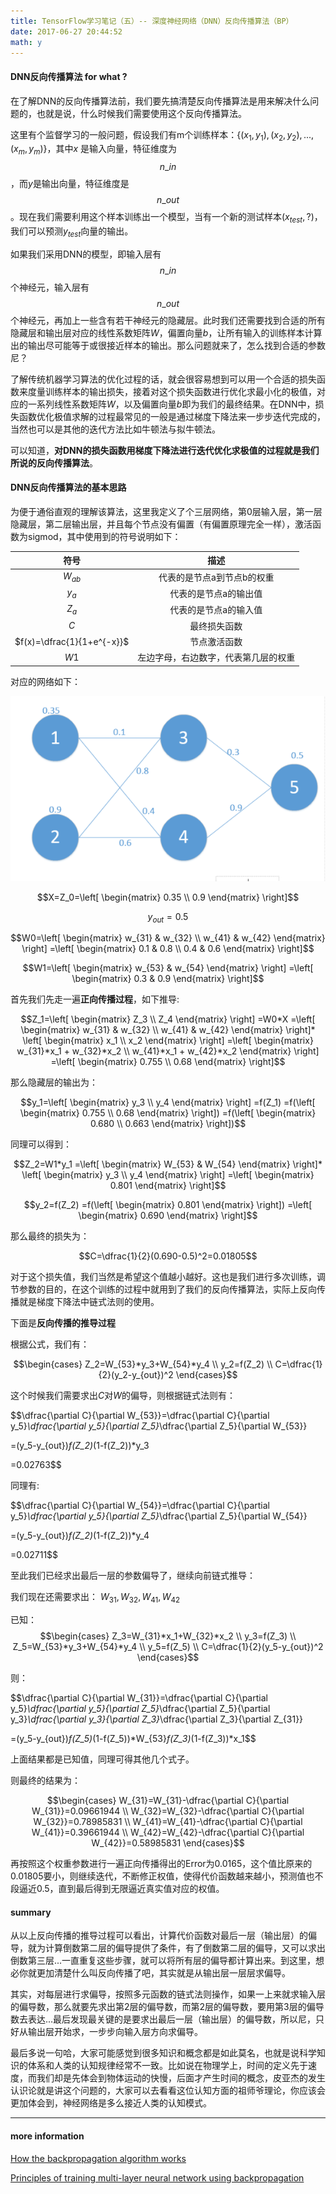 ```yaml
---
title: TensorFlow学习笔记（五）-- 深度神经网络（DNN）反向传播算法（BP）
date: 2017-06-27 20:44:52
math: y
---
```

#### DNN反向传播算法 for what ?
在了解DNN的反向传播算法前，我们要先搞清楚反向传播算法是用来解决什么问题的，也就是说，什么时候我们需要使用这个反向传播算法。

这里有个监督学习的一般问题，假设我们有m个训练样本：$\{(x_1,y_1),(x_2,y_2),...,(x_m,y_m)\}$，其中$x$ 是输入向量，特征维度为$$n\_in$$，而$y$是输出向量，特征维度是$$n\_out$$。现在我们需要利用这个样本训练出一个模型，当有一个新的测试样本$(x_{test},?)$，我们可以预测$y_{test}$向量的输出。

如果我们采用DNN的模型，即输入层有$$n\_in$$个神经元，输入层有$$n\_out$$个神经元，再加上一些含有若干神经元的隐藏层。此时我们还需要找到合适的所有隐藏层和输出层对应的线性系数矩阵$W$，偏置向量$b$，让所有输入的训练样本计算出的输出尽可能等于或很接近样本的输出。那么问题就来了，怎么找到合适的参数尼？

了解传统机器学习算法的优化过程的话，就会很容易想到可以用一个合适的损失函数来度量训练样本的输出损失，接着对这个损失函数进行优化求最小化的极值，对应的一系列线性系数矩阵$W$，以及偏置向量$b$即为我们的最终结果。在DNN中，损失函数优化极值求解的过程最常见的一般是通过梯度下降法来一步步迭代完成的，当然也可以是其他的迭代方法比如牛顿法与拟牛顿法。

可以知道，**对DNN的损失函数用梯度下降法进行迭代优化求极值的过程就是我们所说的反向传播算法**。
#### DNN反向传播算法的基本思路
为便于通俗直观的理解该算法，这里我定义了个三层网络，第0层输入层，第一层隐藏层，第二层输出层，并且每个节点没有偏置（有偏置原理完全一样），激活函数为sigmod，其中使用到的符号说明如下：

| 符号 | 描述|
| :--: | :--: |
|  $W_{ab}$  | 代表的是节点a到节点b的权重 |
|  $y_a$  | 代表的是节点a的输出值 |
|  $Z_a$  | 代表的是节点a的输入值 |
|  $C$  | 最终损失函数 |
|  $f(x)=\dfrac{1}{1+e^{-x}}$  | 节点激活函数 |
|  $W1$  | 左边字母，右边数字，代表第几层的权重 |

对应的网络如下：

![神经网络](/images/figures/2017-06-27-01.png)

 $$X=Z_0=\left[
         \begin{matrix}
         0.35 \\
         0.9 
         \end{matrix}
         \right]$$ 
         
 $$y_{out}=0.5$$ 

 $$W0=\left[
     \begin{matrix}
     w_{31} & w_{32} \\
     w_{41} & w_{42}
     \end{matrix}
     \right]
    =\left[
    \begin{matrix}
    0.1 & 0.8 \\
    0.4 & 0.6 
    \end{matrix}
    \right]$$
    
$$W1=\left[
     \begin{matrix}
     w_{53} & w_{54}
     \end{matrix}
     \right]
    =\left[
    \begin{matrix}
    0.3 & 0.9
    \end{matrix}
    \right]$$
    
首先我们先走一遍**正向传播过程**，如下推导:

$$Z_1=\left[
      \begin{matrix}
      Z_3 \\
      Z_4 
      \end{matrix}
      \right]
    =W0*X
    =\left[
     \begin{matrix}
     w_{31} & w_{32} \\
     w_{41} & w_{42}
     \end{matrix}
     \right]*
     \left[
     \begin{matrix}
     x_1 \\
     x_2
     \end{matrix}
     \right]
    =\left[
     \begin{matrix}
     w_{31}*x_1 + w_{32}*x_2 \\
     w_{41}*x_1 + w_{42}*x_2
     \end{matrix}
     \right]
    =\left[
     \begin{matrix}
     0.755 \\
     0.68
     \end{matrix}
     \right]$$

那么隐藏层的输出为：

$$y_1=\left[
     \begin{matrix}
     y_3 \\
     y_4
     \end{matrix}
     \right]
    =f(Z_1)
    =f(\left[
     \begin{matrix}
     0.755 \\
     0.68
     \end{matrix}
     \right])
    =f(\left[
     \begin{matrix}
     0.680 \\
     0.663
     \end{matrix}
     \right])$$

同理可以得到：

$$Z_2=W1*y_1
     =\left[
     \begin{matrix}
     W_{53} & W_{54}
     \end{matrix}
     \right]*
    \left[
     \begin{matrix}
     y_3 \\
     y_4
     \end{matrix}
     \right]
    =\left[
     \begin{matrix}
     0.801
     \end{matrix}
     \right]$$
     
$$y_2=f(Z_2)
     =f(\left[
     \begin{matrix}
     0.801
     \end{matrix}
     \right])
    =\left[
     \begin{matrix}
     0.690
     \end{matrix}
     \right]$$
     
那么最终的损失为：

$$C=\dfrac{1}{2}(0.690-0.5)^2=0.01805$$

对于这个损失值，我们当然是希望这个值越小越好。这也是我们进行多次训练，调节参数的目的，在这个训练的过程中就用到了我们的反向传播算法，实际上反向传播就是梯度下降法中链式法则的使用。

下面是**反向传播的推导过程**

根据公式，我们有：

$$\begin{cases}
  Z_2=W_{53}*y_3+W_{54}*y_4 \\
  y_2=f(Z_2) \\
  C=\dfrac{1}{2}(y_2-y_{out})^2 
  \end{cases}$$

这个时候我们需要求出$C$对$W$的偏导，则根据链式法则有：

$$\dfrac{\partial C}{\partial W_{53}}=\dfrac{\partial C}{\partial y_5}*\dfrac{\partial y_5}{\partial Z_5}*\dfrac{\partial Z_5}{\partial W_{53}}

=(y_5-y_{out})*f(Z_2)*(1-f(Z_2))*y_3

=0.02763$$

同理有:

$$\dfrac{\partial C}{\partial W_{54}}=\dfrac{\partial C}{\partial y_5}*\dfrac{\partial y_5}{\partial Z_5}*\dfrac{\partial Z_5}{\partial W_{54}}

=(y_5-y_{out})*f(Z_2)*(1-f(Z_2))*y_4

=0.02711$$

   

至此我们已经求出最后一层的参数偏导了，继续向前链式推导：

我们现在还需要求出： $W_{31},W_{32},W_{41},W_{42}$ 

已知：
$$\begin{cases}
  Z_3=W_{31}*x_1+W_{32}*x_2 \\
  y_3=f(Z_3) \\
  Z_5=W_{53}*y_3+W_{54}*y_4 \\
  y_5=f(Z_5) \\
  C=\dfrac{1}{2}(y_5-y_{out})^2
  \end{cases}$$

则：

$$\dfrac{\partial C}{\partial W_{31}}=\dfrac{\partial C}{\partial y_5}*\dfrac{\partial y_5}{\partial Z_5}*\dfrac{\partial Z_5}{\partial y_3}*\dfrac{\partial y_3}{\partial Z_3}*\dfrac{\partial Z_3}{\partial Z_{31}}

=(y_5-y_{out})*f(Z_5)*(1-f(Z_5))*W_{53}*f(Z_3)*(1-f(Z_3))*x_1$$
   
上面结果都是已知值，同理可得其他几个式子。

则最终的结果为：

$$\begin{cases}
  W_{31}=W_{31}-\dfrac{\partial C}{\partial W_{31}}=0.09661944 \\
  W_{32}=W_{32}-\dfrac{\partial C}{\partial W_{32}}=0.78985831 \\
  W_{41}=W_{41}-\dfrac{\partial C}{\partial W_{41}}=0.39661944 \\
  W_{42}=W_{42}-\dfrac{\partial C}{\partial W_{42}}=0.58985831 
  \end{cases}$$
  
  再按照这个权重参数进行一遍正向传播得出的Error为0.0165，这个值比原来的0.01805要小，则继续迭代，不断修正权值，使得代价函数越来越小，预测值也不段逼近0.5，直到最后得到无限逼近真实值对应的权值。
  
#### summary
从以上反向传播的推导过程可以看出，计算代价函数对最后一层（输出层）的偏导，就为计算倒数第二层的偏导提供了条件，有了倒数第二层的偏导，又可以求出倒数第三层...一直重复这些步骤，就可以将所有层的偏导都计算出来。到这里，想必你就更加清楚什么叫反向传播了吧，其实就是从输出层一层层求偏导。

其实，对每层进行求偏导，按照多元函数的链式法则操作，如果一上来就求输入层的偏导数，那么就要先求出第2层的偏导数，而第2层的偏导数，要用第3层的偏导数去表达...最后发现最关键的是要求出最后一层（输出层）的偏导数，所以尼，只好从输出层开始求，一步步向输入层方向求偏导。

最后多说一句哈，大家可能感觉到很多知识和概念都是如此莫名，也就是说科学知识的体系和人类的认知规律经常不一致。比如说在物理学上，时间的定义先于速度，而我们却是先体会到物体运动的快慢，后面才产生时间的概念，皮亚杰的发生认识论就是讲这个问题的，大家可以去看看这位认知方面的祖师爷理论，你应该会更加体会到，神经网络是多么接近人类的认知模式。

***
#### more information
[How the backpropagation algorithm works](https://tigerneil.gitbooks.io/neural-networks-and-deep-learning-zh/content/chapter2.html)

[Principles of training multi-layer neural network using backpropagation](http://galaxy.agh.edu.pl/~vlsi/AI/backp_t_en/backprop.html)
